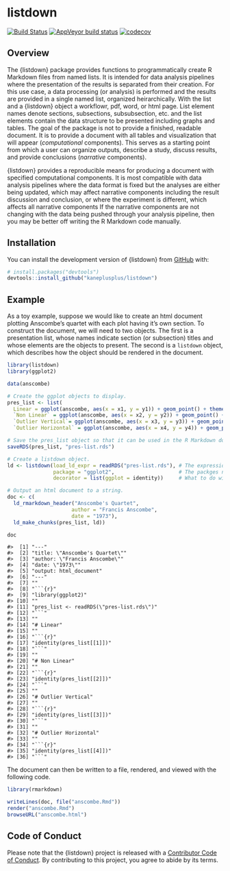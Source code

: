 
<!-- README.md is generated from README.Rmd. Please edit that file -->

# listdown

<!-- badges: start -->

[![Build
Status](https://travis-ci.org/kaneplusplus/listdown.svg?branch=master)](https://travis-ci.org/kaneplusplus/listdown)
[![AppVeyor build
status](https://ci.appveyor.com/api/projects/status/github/kaneplusplus/listdown?branch=master&svg=true)](https://ci.appveyor.com/project/kaneplusplus/listdown)
[![codecov](https://codecov.io/gh/kaneplusplus/listdown/branch/master/graph/badge.svg)](https://codecov.io/gh/kaneplusplus/listdown)
<!-- badges: end -->

## Overview

The {listdown} package provides functions to programmatically create R
Markdown files from named lists. It is intended for data analysis
pipelines where the presentation of the results is separated from their
creation. For this use case, a data processing (or analysis) is
performed and the results are provided in a single named list, organized
heirarchically. With the list and a {listdown} object a workflowr, pdf,
word, or html page. List element names denote sections, subsections,
subsubsection, etc. and the list elements contain the data structure to
be presented including graphs and tables. The goal of the package is not
to provide a finished, readable document. It is to provide a document
with all tables and visualization that will appear (*computational*
components). This serves as a starting point from which a user can
organize outputs, describe a study, discuss results, and provide
conclusions (*narrative* components).

{listdown} provides a reproducible means for producing a document with
specified computational components. It is most compatible with data
analysis pipelines where the data format is fixed but the analyses are
either being updated, which may affect narrative components including
the result discussion and conclusion, or where the experiment is
different, which affects all narrative components If the narrative
components are not changing with the data being pushed through your
analysis pipeline, then you may be better off writing the R Markdown
code manually.

## Installation

<!--
You can install the released version of listdown from [CRAN](https://CRAN.R-project.org) with:

``` r
install.packages("listdown")
```

And the development version from [GitHub](https://github.com/) with:
-->

You can install the development version of {listdown} from
[GitHub](https://github.com/) with:

``` r
# install.packages("devtools")
devtools::install_github("kaneplusplus/listdown")
```

## Example

As a toy example, suppose we would like to create an html document
plotting Anscombe’s quartet with each plot having it’s own section. To
construct the document, we will need to two objects. The first is a
presentation list, whose names indicate section (or subsection) titles
and whose elements are the objects to present. The second is a
`listdown` object, which describes how the object should be rendered in
the document.

``` r
library(listdown)
library(ggplot2)

data(anscombe)

# Create the ggplot objects to display.
pres_list <- list(
  Linear = ggplot(anscombe, aes(x = x1, y = y1)) + geom_point() + theme_bw(),
  `Non Linear` = ggplot(anscombe, aes(x = x2, y = y2)) + geom_point() + theme_bw(),
  `Outlier Vertical`= ggplot(anscombe, aes(x = x3, y = y3)) + geom_point() + theme_bw(),
  `Outlier Horizontal` = ggplot(anscombe, aes(x = x4, y = y4)) + geom_point() + theme_bw())

# Save the pres_list object so that it can be used in the R Markdown document.
saveRDS(pres_list, "pres-list.rds")

# Create a listdown object.
ld <- listdown(load_ld_expr = readRDS("pres-list.rds"), # The expression to load pres_list.
               package = "ggplot2",                     # The packges needed to render plots.
               decorator = list(ggplot = identity))     # What to do with the pres_list elements.

# Output an html document to a string.
doc <- c(
  ld_rmarkdown_header("Anscombe's Quartet",
                     author = "Francis Anscombe",
                     date = "1973"),
  ld_make_chunks(pres_list, ld))

doc
```

    #>  [1] "---"                                    
    #>  [2] "title: \"Anscombe's Quartet\""          
    #>  [3] "author: \"Francis Anscombe\""           
    #>  [4] "date: \"1973\""                         
    #>  [5] "output: html_document"                  
    #>  [6] "---"                                    
    #>  [7] ""                                       
    #>  [8] "```{r}"                                 
    #>  [9] "library(ggplot2)"                       
    #> [10] ""                                       
    #> [11] "pres_list <- readRDS(\"pres-list.rds\")"
    #> [12] "```"                                    
    #> [13] ""                                       
    #> [14] "# Linear"                               
    #> [15] ""                                       
    #> [16] "```{r}"                                 
    #> [17] "identity(pres_list[[1]])"               
    #> [18] "```"                                    
    #> [19] ""                                       
    #> [20] "# Non Linear"                           
    #> [21] ""                                       
    #> [22] "```{r}"                                 
    #> [23] "identity(pres_list[[2]])"               
    #> [24] "```"                                    
    #> [25] ""                                       
    #> [26] "# Outlier Vertical"                     
    #> [27] ""                                       
    #> [28] "```{r}"                                 
    #> [29] "identity(pres_list[[3]])"               
    #> [30] "```"                                    
    #> [31] ""                                       
    #> [32] "# Outlier Horizontal"                   
    #> [33] ""                                       
    #> [34] "```{r}"                                 
    #> [35] "identity(pres_list[[4]])"               
    #> [36] "```"

The document can then be written to a file, rendered, and viewed with
the following code.

``` r
library(rmarkdown)

writeLines(doc, file("anscombe.Rmd"))
render("anscombe.Rmd")
browseURL("anscombe.html")
```

<!-- 
## Example

This is a basic example which shows you how to solve a common problem:


```r
library(listdown)
## basic example code
```
-->

## Code of Conduct

Please note that the {listdown} project is released with a [Contributor
Code of Conduct](CODE_OF_CONDUCT.md). By contributing to this project,
you agree to abide by its terms.
